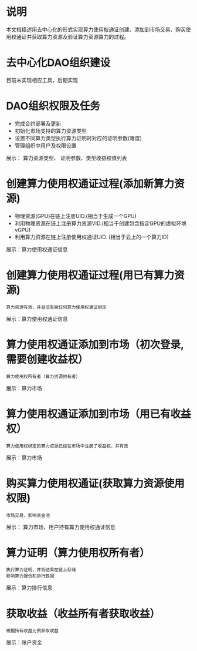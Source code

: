 
# 说明
   本文档描述用去中心化的形式实现算力使用权通证创建、添加到市场交易、购买使用权通证并获取算力资源及验证算力资源算力的过程。

# 去中心化DAO组织建设
   目前未实现相应工具，后期实现

# DAO组织权限及任务
   * 完成合约部署及更新
   * 初始化市场支持的算力资源类型
   * 设置不同算力类型执行算力证明时对应的证明参数(难度)
   * 管理组织中用户及权限设置

   展示： 算力资源类型、 证明参数、类型收益权值列表


# 创建算力使用权通证过程(添加新算力资源)
   * 物理资源(GPU)在链上注册UID.(相当于生成一个GPU)
   * 利用物理资源在链上注册算力资源VID.(相当于创建包含指定GPU的虚拟环境vGPU)
   * 利用算力资源在链上注册使用权通证UID. (相当于云上的一个算力ID)
   
   展示：算力使用权通证信息
  
# 创建算力使用权通证过程(用已有算力资源)
    算力资源有效，并且没有被任何算力使用权通证绑定

   展示：算力使用权通证信息

# 算力使用权通证添加到市场（初次登录, 需要创建收益权）
    算力使用权所有者（算力资源拥有者）

   展示：算力市场

# 算力使用权通证添加到市场（用已有收益权）
    算力使用权绑定的算力资源已经在市场中注册了收益权，并有效

   展示：算力市场

# 购买算力使用权通证(获取算力资源使用权限)
    市场交易，影响资金池

   展示： 算力市场、用户持有算力使用权通证信息

# 算力证明（算力使用权所有者）
    执行算力证明，并将结果在链上存储
    影响算力报告和排行数据

   展示：算力排行信息

# 获取收益（收益所有者获取收益）
    根据持有收益比例获取收益

   展示：账户资金
